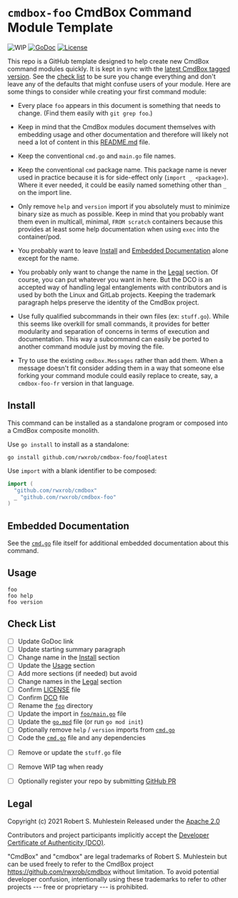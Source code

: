 # `cmdbox-foo` CmdBox Command Module Template

![WIP](https://img.shields.io/badge/status-wip-red)
[![GoDoc](https://godoc.org/cmdbox-foo?status.svg)](https://godoc.org/cmdbox-foo)
[![License](https://img.shields.io/badge/license-Apache2-brightgreen.svg)](LICENSE)

This repo is a GitHub template designed to help create new CmdBox
command modules quickly. It is kept in sync with the [latest CmdBox
tagged version](https://github.com/rwxrob/cmdbox). See the [check
list](#check-list) to be sure you change everything and don't leave any
of the defaults that might confuse users of your module. Here are some
things to consider while creating your first command module:

* Every place `foo` appears in this document is something that needs to
  change. (Find them easily with `git grep foo`.) 

* Keep in mind that the CmdBox modules document themselves with
  embedding usage and other documentation and therefore will likely not
  need a lot of content in this [README.md](README.md) file. 

* Keep the conventional `cmd.go` and `main.go` file names.

* Keep the conventional `cmd` package name. This package name is never
  used in practice because it is for side-effect only (`import _
  <package>`). Where it ever needed, it could be easily named something
  other than `_` on the import line.

* Only remove `help` and `version` import if you absolutely must to
  minimize binary size as much as possible. Keep in mind that you
  probably want them even in multicall, minimal, `FROM scratch`
  containers because this provides at least some help documentation when
  using `exec` into the container/pod.

* You probably want to leave [Install](#install) and [Embedded
  Documentation](#embedded-documentation) alone except for the name.

* You probably only want to change the name in the [Legal](#legal)
  section. Of course, you can put whatever you want in here. But the DCO
  is an accepted way of handling legal entanglements with contributors
  and is used by both the Linux and GitLab projects. Keeping the
  trademark paragraph helps preserve the identity of the CmdBox project.

* Use fully qualified subcommands in their own files (ex: `stuff.go`).
  While this seems like overkill for small commands, it provides for
  better modularity and separation of concerns in terms of execution and
  documentation. This way a subcommand can easily be ported to another
  command module just by moving the file.

* Try to use the existing `cmdbox.Messages` rather than add them. When a
  message doesn't fit consider adding them in a way that someone else
  forking your command module could easily replace to create, say, a
  `cmdbox-foo-fr` version in that language.

## Install

This command can be installed as a standalone program or composed into a
CmdBox composite monolith.

Use `go install` to install as a standalone:

```
go install github.com/rwxrob/cmdbox-foo/foo@latest
```

Use `import` with a blank identifier to be composed:

```go
import (
  "github.com/rwxrob/cmdbox"
  _ "github.com/rwxrob/cmdbox-foo"
)
```

## Embedded Documentation

See the [`cmd.go`](cmd.go) file itself for additional embedded
documentation about this command.

## Usage

```
foo
foo help
foo version
```

## Check List

- [ ] Update GoDoc link
- [ ] Update starting summary paragraph
- [ ] Change name in the [Install](#install) section
- [ ] Update the [Usage](#usage) section
- [ ] Add more sections (if needed) but avoid
- [ ] Change names in the [Legal](#legal) section
- [ ] Confirm [LICENSE](LICENSE) file
- [ ] Confirm [DCO](DCO) file
- [ ] Rename the [`foo`](foo) directory
- [ ] Update the import in [`foo/main.go`](foo/main.go) file
- [ ] Update the [`go.mod`](go.mod) file (or run `go mod init`)
- [ ] Optionally remove `help` / `version` imports from [`cmd.go`](cmd.go)
- [ ] Code the [`cmd.go`](cmd.go) file and any dependencies
* [ ] Remove or update the `stuff.go` file
- [ ] Remove WIP tag when ready
* [ ] Optionally register your repo by submitting [GitHub PR]

[GitHub PR]: <https://github.com/rwxrob/register-cmdbox>

## Legal

Copyright (c) 2021 Robert S. Muhlestein
Released under the [Apache 2.0](LICENSE)

Contributors and project participants implicitly accept the 
[Developer Certificate of Authenticity (DCO)](DCO).

"CmdBox" and "cmdbox" are legal trademarks of Robert S. Muhlestein but
can be used freely to refer to the CmdBox project
<https://github.com/rwxrob/cmdbox> without limitation. To avoid
potential developer confusion, intentionally using these trademarks to
refer to other projects --- free or proprietary --- is prohibited.
